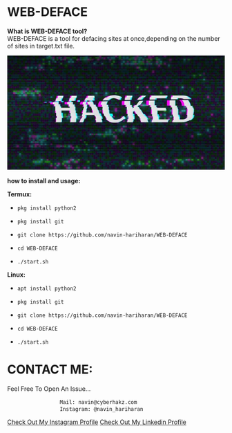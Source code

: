 # WEB-DEFACE

**What is WEB-DEFACE tool?**<br>
WEB-DEFACE is a tool for defacing sites at once,depending on the number
of sites in target.txt file.<br>

![logo](image.jpg)

**how to install and usage:**

**Termux:**

* `pkg install python2`

* `pkg install git`

* `git clone https://github.com/navin-hariharan/WEB-DEFACE`

* `cd WEB-DEFACE`

* `./start.sh`

**Linux:**

* `apt install python2`

* `pkg install git`

* `git clone https://github.com/navin-hariharan/WEB-DEFACE`

* `cd WEB-DEFACE`

* `./start.sh`

# CONTACT ME:

Feel Free To Open An Issue...

```
                 Mail: navin@cyberhakz.com
                 Instagram: @navin_hariharan
```

<a href="https://www.instagram.com/navin_hariharan/">Check Out My Instagram Profile</a>
<a href="https://www.linkedin.com/in/navin-hariharan/">Check Out My Linkedin Profile</a>
